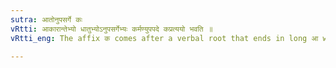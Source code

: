 ```yaml
---
sutra: आतोनुपसर्गे कः
vRtti: आकारान्तेभ्यो धातुभ्योऽनुपसर्गेभ्यः कर्मण्युपपदे कप्रत्ययो भवति ॥
vRtti_eng: The affix क comes after a verbal root that ends in long आ when there is no _upasarga_ preceding it and when the object is in composition with it.

---
```

